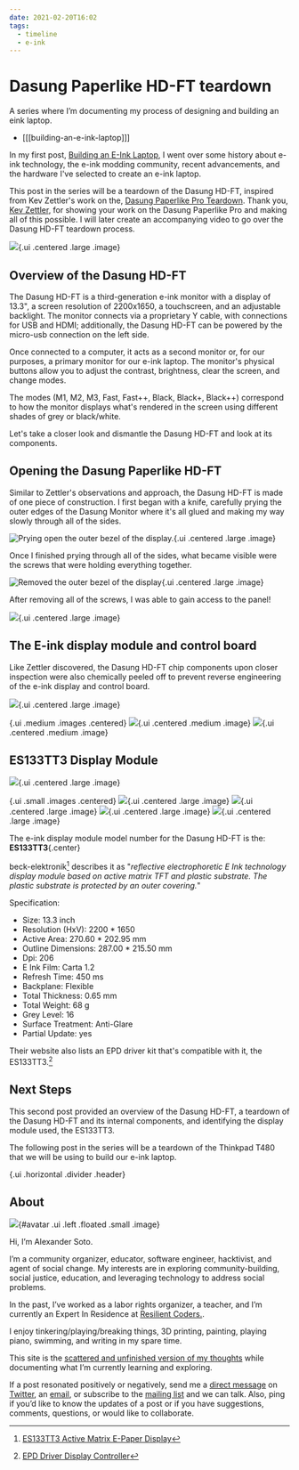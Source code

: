 ```yaml
---
date: 2021-02-20T16:02
tags:
  - timeline
  - e-ink
---
```


# Dasung Paperlike HD-FT teardown
A series where I’m documenting my process of designing and building an eink laptop.
- [[[building-an-e-ink-laptop]]]

In my first post, [Building an E-Ink Laptop](https://alexsoto.dev/building-an-e-ink-laptop.html), I went over some history about e-ink technology, the e-ink modding community, recent advancements, and the hardware I've selected to create an e-ink laptop.

This post in the series will be a teardown of the Dasung HD-FT, inspired from Kev Zettler's work on the, [Dasung Paperlike Pro Teardown](https://kevzettler.com/2018/02/11/dasung-paperlike-pro-teardown/). Thank you, [Kev Zettler](https://kevzettler.com/), for showing your work on the Dasung Paperlike Pro and making all of this possible. I will later create an accompanying video to go over the Dasung HD-FT teardown process.

![](static/building-an-e-ink-laptop/IMG_20210216_203519.jpg){.ui .centered .large .image}

## Overview of the Dasung HD-FT

The Dasung HD-FT is a third-generation e-ink monitor with a display of 13.3", a screen resolution of 2200x1650, a touchscreen, and an adjustable backlight. The monitor connects via a proprietary Y cable, with connections for USB and HDMI; additionally, the Dasung HD-FT can be powered by the micro-usb connection on the left side.

Once connected to a computer, it acts as a second monitor or, for our purposes, a primary monitor for our e-ink laptop. The monitor's physical buttons allow you to adjust the contrast, brightness, clear the screen, and change modes.

The modes (M1, M2, M3, Fast, Fast++, Black, Black+, Black++) correspond to how the monitor displays what's rendered in the screen using different shades of grey or black/white.

Let's take a closer look and dismantle the Dasung HD-FT and look at its components.

## Opening the Dasung Paperlike HD-FT
Similar to Zettler's observations and approach, the Dasung HD-FT is made of one piece of construction. I first began with a knife, carefully prying the outer edges of the Dasung Monitor where it's all glued and making my way slowly through all of the sides.

![Prying open the outer bezel of the display.](static/building-an-e-ink-laptop/IMG_20210216_194558.jpg){.ui .centered .large .image}


Once I finished prying through all of the sides, what became visible were the screws that were holding everything together.

![Removed the outer bezel of the display](static/building-an-e-ink-laptop/IMG_20210216_194714.jpg){.ui .centered .large .image}


After removing all of the screws, I was able to gain access to the panel!

![](static/building-an-e-ink-laptop/IMG_20210216_203519.jpg){.ui .centered .large .image}

## The E-ink display module and control board
Like Zettler discovered, the Dasung HD-FT chip components upon closer inspection were also chemically peeled off to prevent reverse engineering of the e-ink display and control board.

![](static/building-an-e-ink-laptop/IMG_20210216_201821.jpg){.ui .centered .large .image}

{.ui .medium .images .centered}
![](static/building-an-e-ink-laptop/IMG_20210216_201158.jpg){.ui .centered .medium .image}
![](static/building-an-e-ink-laptop/IMG_20210216_201211.jpg){.ui .centered .medium .image}


## ES133TT3 Display Module
![](static/building-an-e-ink-laptop/IMG_20210216_201921.jpg){.ui .centered .large .image}

{.ui .small .images .centered}
![](static/building-an-e-ink-laptop/IMG_20210216_202037.jpg){.ui .centered .large .image}
![](static/building-an-e-ink-laptop/IMG_20210216_202009.jpg){.ui .centered .large .image}
![](static/building-an-e-ink-laptop/IMG_20210216_202020.jpg){.ui .centered .large .image}
![](static/building-an-e-ink-laptop/IMG_20210216_202024.jpg){.ui .centered .large .image}

The e-ink display module model number for the Dasung HD-FT is the: **ES133TT3**{.center}

beck-elektronik[^beck-elektronik] describes it as "_reflective electrophoretic E Ink technology display module based on active matrix TFT and plastic substrate. The plastic substrate is protected by an outer covering._"

Specification:
- Size: 13.3 inch
- Resolution (HxV): 2200 * 1650
- Active Area: 270.60 * 202.95 mm
- Outline Dimensions: 287.00 * 215.50 mm
- Dpi: 206
- E Ink Film: Carta 1.2
- Refresh Time: 450 ms
- Backplane: Flexible
- Total Thickness: 0.65 mm
- Total Weight: 68 g
- Grey Level: 16
- Surface Treatment: Anti-Glare
- Partial Update: yes

Their website also lists an EPD driver kit that's compatible with it, the ES133TT3.[^driver]


## Next Steps
This second post provided an overview of the Dasung HD-FT, a teardown of the Dasung HD-FT and its internal components, and identifying the display module used, the ES133TT3.

The following post in the series will be a teardown of the Thinkpad T480 that we will be using to build our e-ink laptop.

{.ui .horizontal .divider .header}

## About
![](static/profile.jpeg){#avatar .ui .left .floated .small .image}

Hi, I’m Alexander Soto.

I’m a community organizer, educator, software engineer, hacktivist, and agent of social change. My interests are in exploring community-building, social justice, education, and leveraging technology to address social problems.

In the past, I’ve worked as a labor rights organizer, a teacher, and I’m currently an Expert In Residence at [Resilient Coders.](https://www.resilientcoders.org/).

I enjoy tinkering/playing/breaking things, 3D printing, painting, playing piano, swimming, and writing in my spare time.

This site is the [scattered and unfinished version of my thoughts](https://alexsoto.dev/impulse.html) while documenting what I’m currently learning and exploring.

If a post resonated positively or negatively, send me a [direct message](https://twitter.com/messages/compose?recipient_id=4648173315) on [Twitter](https://twitter.com/alexsotodev), an [email](mailto:contact@alexsoto.dev), or subscribe to the [mailing list](https://buttondown.email/alexsotodev) and we can talk. Also, ping if you’d like to know the updates of a post or if you have suggestions, comments, questions, or would like to collaborate.

<div class="ui section divider"></div>

<section id="socialMediaLinks"></section>

<div class="ui section divider"></div>

<div id="commento"></div>


[^beck-elektronik]: [ES133TT3 Active Matrix E-Paper Display](https://www.beck-elektronik.de/en/products/displays/e-paper-display-epd/active-matrix-epd/es133tt3/)
[^driver]: [EPD Driver Display Controller](https://www.beck-elektronik.de/en/products/displays/display-controller/epd-controller/epd-driver/#tab-8054)
